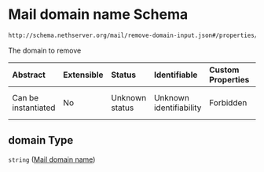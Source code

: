 # Mail domain name Schema

```txt
http://schema.nethserver.org/mail/remove-domain-input.json#/properties/domain
```

The domain to remove

| Abstract            | Extensible | Status         | Identifiable            | Custom Properties | Additional Properties | Access Restrictions | Defined In                                                                         |
| :------------------ | :--------- | :------------- | :---------------------- | :---------------- | :-------------------- | :------------------ | :--------------------------------------------------------------------------------- |
| Can be instantiated | No         | Unknown status | Unknown identifiability | Forbidden         | Allowed               | none                | [remove-domain-input.json\*](mail/remove-domain-input.json "open original schema") |

## domain Type

`string` ([Mail domain name](remove-domain-input-properties-mail-domain-name.md))
